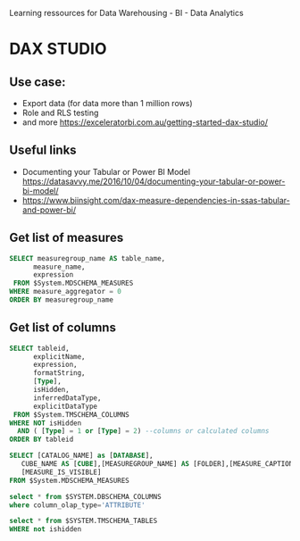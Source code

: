 Learning ressources for Data Warehousing - BI - Data Analytics 
# DAX STUDIO

## Use case:
* Export data (for data more than 1 million rows)
* Role and RLS testing 
* and more https://exceleratorbi.com.au/getting-started-dax-studio/

## Useful links
* Documenting your Tabular or Power BI Model https://datasavvy.me/2016/10/04/documenting-your-tabular-or-power-bi-model/ 
* https://www.biinsight.com/dax-measure-dependencies-in-ssas-tabular-and-power-bi/ 
## Get list of measures
 ```sql
SELECT measuregroup_name AS table_name, 
   	   measure_name, 
   	   expression
  FROM $System.MDSCHEMA_MEASURES
 WHERE measure_aggregator = 0
 ORDER BY measuregroup_name
```

## Get list of columns
 ```sql
SELECT tableid,
	   explicitName,
	   expression,
	   formatString, 
	   [Type],
	   isHidden,
	   inferredDataType,
	   explicitDataType
  FROM $System.TMSCHEMA_COLUMNS
 WHERE NOT isHidden 
   AND ( [Type] = 1 or [Type] = 2) --columns or calculated columns
 ORDER BY tableid

```

 ```sql
SELECT [CATALOG_NAME] as [DATABASE],
    CUBE_NAME AS [CUBE],[MEASUREGROUP_NAME] AS [FOLDER],[MEASURE_CAPTION] AS [MEASURE],
    [MEASURE_IS_VISIBLE]
FROM $System.MDSCHEMA_MEASURES
```


 ```sql
select * from $SYSTEM.DBSCHEMA_COLUMNS
where column_olap_type='ATTRIBUTE'
```

 ```sql
select * from $SYSTEM.TMSCHEMA_TABLES
WHERE not ishidden 
```